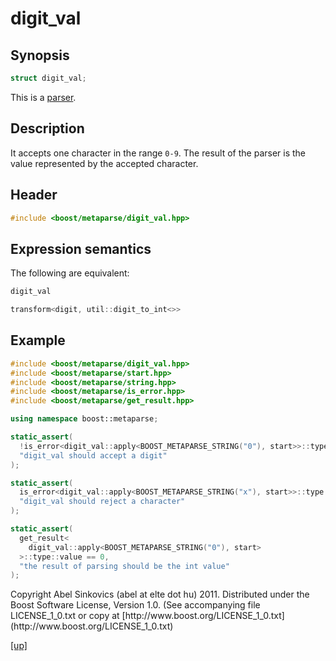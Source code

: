# digit_val

## Synopsis

```cpp
struct digit_val;
```

This is a [parser](parser.html).

## Description

It accepts one character in the range `0-9`. The result of the parser is the
value represented by the accepted character.

## Header

```cpp
#include <boost/metaparse/digit_val.hpp>
```

## Expression semantics

The following are equivalent:

```cpp
digit_val

transform<digit, util::digit_to_int<>>
```

## Example

```cpp
#include <boost/metaparse/digit_val.hpp>
#include <boost/metaparse/start.hpp>
#include <boost/metaparse/string.hpp>
#include <boost/metaparse/is_error.hpp>
#include <boost/metaparse/get_result.hpp>

using namespace boost::metaparse;

static_assert(
  !is_error<digit_val::apply<BOOST_METAPARSE_STRING("0"), start>>::type::value,
  "digit_val should accept a digit"
);

static_assert(
  is_error<digit_val::apply<BOOST_METAPARSE_STRING("x"), start>>::type::value,
  "digit_val should reject a character"
);

static_assert(
  get_result<
    digit_val::apply<BOOST_METAPARSE_STRING("0"), start>
  >::type::value == 0,
  "the result of parsing should be the int value"
);
```

<p class="copyright">
Copyright Abel Sinkovics (abel at elte dot hu) 2011.
Distributed under the Boost Software License, Version 1.0.
(See accompanying file LICENSE_1_0.txt or copy at
[http://www.boost.org/LICENSE_1_0.txt](http://www.boost.org/LICENSE_1_0.txt)
</p>

[[up]](reference.html)

